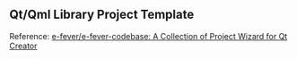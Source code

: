 Qt/Qml Library Project Template
-------------

Reference: [e-fever/e-fever-codebase: A Collection of Project Wizard for Qt Creator](https://github.com/e-fever/e-fever-codebase)
